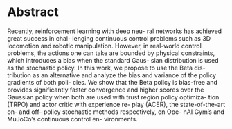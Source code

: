 # Abstract
Recently, reinforcement learning with deep neu- ral networks has achieved great success in chal- lenging continuous control problems such as 3D locomotion and robotic manipulation. However, in real-world control problems, the actions one can take are bounded by physical constraints, which introduces a bias when the standard Gaus- sian distribution is used as the stochastic policy. In this work, we propose to use the Beta dis- tribution as an alternative and analyze the bias and variance of the policy gradients of both poli- cies. We show that the Beta policy is bias-free and provides significantly faster convergence and higher scores over the Gaussian policy when both are used with trust region policy optimiza- tion (TRPO) and actor critic with experience re- play (ACER), the state-of-the-art on- and off- policy stochastic methods respectively, on Ope- nAI Gym’s and MuJoCo’s continuous control en- vironments.
